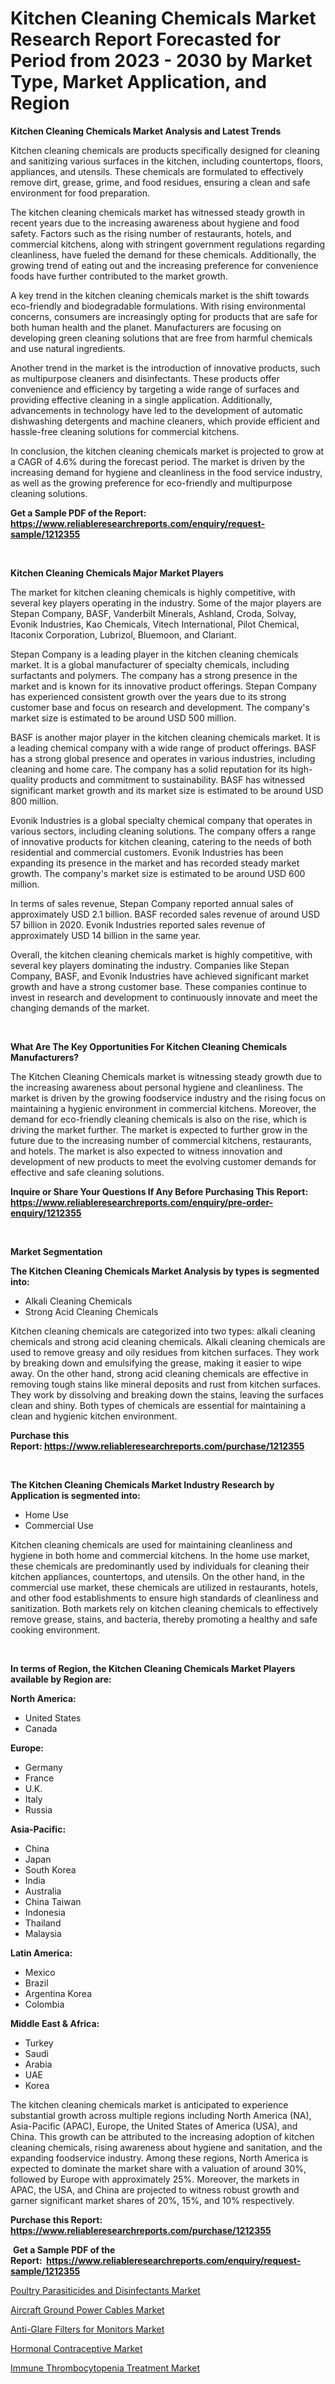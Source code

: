<p><h1>Kitchen Cleaning Chemicals Market Research Report Forecasted for Period from 2023 -  2030 by Market Type, Market Application, and Region</h1></p><p><strong>Kitchen Cleaning Chemicals Market Analysis and Latest Trends</strong></p>
<p><p>Kitchen cleaning chemicals are products specifically designed for cleaning and sanitizing various surfaces in the kitchen, including countertops, floors, appliances, and utensils. These chemicals are formulated to effectively remove dirt, grease, grime, and food residues, ensuring a clean and safe environment for food preparation.</p><p>The kitchen cleaning chemicals market has witnessed steady growth in recent years due to the increasing awareness about hygiene and food safety. Factors such as the rising number of restaurants, hotels, and commercial kitchens, along with stringent government regulations regarding cleanliness, have fueled the demand for these chemicals. Additionally, the growing trend of eating out and the increasing preference for convenience foods have further contributed to the market growth.</p><p>A key trend in the kitchen cleaning chemicals market is the shift towards eco-friendly and biodegradable formulations. With rising environmental concerns, consumers are increasingly opting for products that are safe for both human health and the planet. Manufacturers are focusing on developing green cleaning solutions that are free from harmful chemicals and use natural ingredients.</p><p>Another trend in the market is the introduction of innovative products, such as multipurpose cleaners and disinfectants. These products offer convenience and efficiency by targeting a wide range of surfaces and providing effective cleaning in a single application. Additionally, advancements in technology have led to the development of automatic dishwashing detergents and machine cleaners, which provide efficient and hassle-free cleaning solutions for commercial kitchens.</p><p>In conclusion, the kitchen cleaning chemicals market is projected to grow at a CAGR of 4.6% during the forecast period. The market is driven by the increasing demand for hygiene and cleanliness in the food service industry, as well as the growing preference for eco-friendly and multipurpose cleaning solutions.</p></p>
<p><strong>Get a Sample PDF of the Report:&nbsp; <a href="https://www.reliableresearchreports.com/enquiry/request-sample/1212355">https://www.reliableresearchreports.com/enquiry/request-sample/1212355</a></strong></p>
<p>&nbsp;</p>
<p><strong>Kitchen Cleaning Chemicals Major Market Players</strong></p>
<p><p>The market for kitchen cleaning chemicals is highly competitive, with several key players operating in the industry. Some of the major players are Stepan Company, BASF, Vanderbilt Minerals, Ashland, Croda, Solvay, Evonik Industries, Kao Chemicals, Vitech International, Pilot Chemical, Itaconix Corporation, Lubrizol, Bluemoon, and Clariant.</p><p>Stepan Company is a leading player in the kitchen cleaning chemicals market. It is a global manufacturer of specialty chemicals, including surfactants and polymers. The company has a strong presence in the market and is known for its innovative product offerings. Stepan Company has experienced consistent growth over the years due to its strong customer base and focus on research and development. The company's market size is estimated to be around USD 500 million.</p><p>BASF is another major player in the kitchen cleaning chemicals market. It is a leading chemical company with a wide range of product offerings. BASF has a strong global presence and operates in various industries, including cleaning and home care. The company has a solid reputation for its high-quality products and commitment to sustainability. BASF has witnessed significant market growth and its market size is estimated to be around USD 800 million.</p><p>Evonik Industries is a global specialty chemical company that operates in various sectors, including cleaning solutions. The company offers a range of innovative products for kitchen cleaning, catering to the needs of both residential and commercial customers. Evonik Industries has been expanding its presence in the market and has recorded steady market growth. The company's market size is estimated to be around USD 600 million.</p><p>In terms of sales revenue, Stepan Company reported annual sales of approximately USD 2.1 billion. BASF recorded sales revenue of around USD 57 billion in 2020. Evonik Industries reported sales revenue of approximately USD 14 billion in the same year.</p><p>Overall, the kitchen cleaning chemicals market is highly competitive, with several key players dominating the industry. Companies like Stepan Company, BASF, and Evonik Industries have achieved significant market growth and have a strong customer base. These companies continue to invest in research and development to continuously innovate and meet the changing demands of the market.</p></p>
<p>&nbsp;</p>
<p><strong>What Are The Key Opportunities For Kitchen Cleaning Chemicals Manufacturers?</strong></p>
<p><p>The Kitchen Cleaning Chemicals market is witnessing steady growth due to the increasing awareness about personal hygiene and cleanliness. The market is driven by the growing foodservice industry and the rising focus on maintaining a hygienic environment in commercial kitchens. Moreover, the demand for eco-friendly cleaning chemicals is also on the rise, which is driving the market further. The market is expected to further grow in the future due to the increasing number of commercial kitchens, restaurants, and hotels. The market is also expected to witness innovation and development of new products to meet the evolving customer demands for effective and safe cleaning solutions.</p></p>
<p><strong>Inquire or Share Your Questions If Any Before Purchasing This Report: <a href="https://www.reliableresearchreports.com/enquiry/pre-order-enquiry/1212355">https://www.reliableresearchreports.com/enquiry/pre-order-enquiry/1212355</a></strong></p>
<p>&nbsp;</p>
<p><strong>Market Segmentation</strong></p>
<p><strong>The Kitchen Cleaning Chemicals Market Analysis by types is segmented into:</strong></p>
<p><ul><li>Alkali Cleaning Chemicals</li><li>Strong Acid Cleaning Chemicals</li></ul></p>
<p><p>Kitchen cleaning chemicals are categorized into two types: alkali cleaning chemicals and strong acid cleaning chemicals. Alkali cleaning chemicals are used to remove greasy and oily residues from kitchen surfaces. They work by breaking down and emulsifying the grease, making it easier to wipe away. On the other hand, strong acid cleaning chemicals are effective in removing tough stains like mineral deposits and rust from kitchen surfaces. They work by dissolving and breaking down the stains, leaving the surfaces clean and shiny. Both types of chemicals are essential for maintaining a clean and hygienic kitchen environment.</p></p>
<p><strong>Purchase this Report:&nbsp;<a href="https://www.reliableresearchreports.com/purchase/1212355">https://www.reliableresearchreports.com/purchase/1212355</a></strong></p>
<p>&nbsp;</p>
<p><strong>The Kitchen Cleaning Chemicals Market Industry Research by Application is segmented into:</strong></p>
<p><ul><li>Home Use</li><li>Commercial Use</li></ul></p>
<p><p>Kitchen cleaning chemicals are used for maintaining cleanliness and hygiene in both home and commercial kitchens. In the home use market, these chemicals are predominantly used by individuals for cleaning their kitchen appliances, countertops, and utensils. On the other hand, in the commercial use market, these chemicals are utilized in restaurants, hotels, and other food establishments to ensure high standards of cleanliness and sanitization. Both markets rely on kitchen cleaning chemicals to effectively remove grease, stains, and bacteria, thereby promoting a healthy and safe cooking environment.</p></p>
<p>&nbsp;</p>
<p><strong>In terms of Region, the Kitchen Cleaning Chemicals Market Players available by Region are:</strong></p>
<p>
    <p> <strong> North America: </strong>
        <ul>
            <li>United States</li>
            <li>Canada</li>
        </ul>
        </p> 
    <p> <strong> Europe: </strong>
        <ul>
            <li>Germany</li>
            <li>France</li>
            <li>U.K.</li>
            <li>Italy</li>
            <li>Russia</li>
        </ul>
        </p> 
    <p> <strong> Asia-Pacific: </strong>
        <ul>
            <li>China</li>
            <li>Japan</li>
            <li>South Korea</li>
            <li>India</li>
            <li>Australia</li>
            <li>China Taiwan</li>
            <li>Indonesia</li>
            <li>Thailand</li>
            <li>Malaysia</li>
        </ul>
        </p> 
    <p> <strong> Latin America: </strong>
        <ul>
            <li>Mexico</li>
            <li>Brazil</li>
            <li>Argentina Korea</li>
            <li>Colombia</li>
        </ul>
        </p> 
    <p> <strong> Middle East & Africa: </strong>
        <ul>
            <li>Turkey</li>
            <li>Saudi</li>
            <li>Arabia</li>
            <li>UAE</li>
            <li>Korea</li>
        </ul>
    </p>
    </p>
<p><p>The kitchen cleaning chemicals market is anticipated to experience substantial growth across multiple regions including North America (NA), Asia-Pacific (APAC), Europe, the United States of America (USA), and China. This growth can be attributed to the increasing adoption of kitchen cleaning chemicals, rising awareness about hygiene and sanitation, and the expanding foodservice industry. Among these regions, North America is expected to dominate the market share with a valuation of around 30%, followed by Europe with approximately 25%. Moreover, the markets in APAC, the USA, and China are projected to witness robust growth and garner significant market shares of 20%, 15%, and 10% respectively.</p></p>
<p><strong>Purchase this Report: <a href="https://www.reliableresearchreports.com/purchase/1212355">https://www.reliableresearchreports.com/purchase/1212355</a></strong></p>
<p>&nbsp;<strong>Get a Sample PDF of the Report:&nbsp;&nbsp;<a href="https://www.reliableresearchreports.com/enquiry/request-sample/1212355">https://www.reliableresearchreports.com/enquiry/request-sample/1212355</a></strong></p>
<p><strong></strong></p>
<p><p><a href="https://github.com/scarol104/Market-Research-Report-List-1/blob/main/poultry-parasiticides-and-disinfectants-market.md">Poultry Parasiticides and Disinfectants Market</a></p><p><a href="https://medium.com/@annaalexander40/aircraft-ground-power-cables-market-size-growth-forecast-2023-2030-41d2315ff16b">Aircraft Ground Power Cables Market</a></p><p><a href="https://github.com/dzharov81/Market-Research-Report-List-1/blob/main/anti-glare-filters-for-monitors-market.md">Anti-Glare Filters for Monitors Market</a></p><p><a href="https://www.linkedin.com/pulse/hormonal-contraceptive-market-size-share-global-analysis-fhj1c/">Hormonal Contraceptive Market</a></p><p><a href="https://www.linkedin.com/pulse/immune-thrombocytopenia-treatment-market-size-share-global-analysis-kulue/">Immune Thrombocytopenia Treatment Market</a></p></p>
